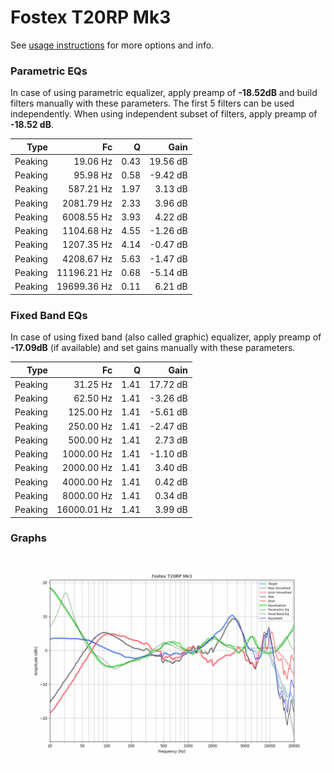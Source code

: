 # Fostex T20RP Mk3
See [usage instructions](https://github.com/jaakkopasanen/AutoEq#usage) for more options and info.

### Parametric EQs
In case of using parametric equalizer, apply preamp of **-18.52dB** and build filters manually
with these parameters. The first 5 filters can be used independently.
When using independent subset of filters, apply preamp of **-18.52 dB**.

| Type    | Fc          |    Q | Gain     |
|--------:|------------:|-----:|---------:|
| Peaking | 19.06 Hz    | 0.43 | 19.56 dB |
| Peaking | 95.98 Hz    | 0.58 | -9.42 dB |
| Peaking | 587.21 Hz   | 1.97 | 3.13 dB  |
| Peaking | 2081.79 Hz  | 2.33 | 3.96 dB  |
| Peaking | 6008.55 Hz  | 3.93 | 4.22 dB  |
| Peaking | 1104.68 Hz  | 4.55 | -1.26 dB |
| Peaking | 1207.35 Hz  | 4.14 | -0.47 dB |
| Peaking | 4208.67 Hz  | 5.63 | -1.47 dB |
| Peaking | 11196.21 Hz | 0.68 | -5.14 dB |
| Peaking | 19699.36 Hz | 0.11 | 6.21 dB  |

### Fixed Band EQs
In case of using fixed band (also called graphic) equalizer, apply preamp of **-17.09dB**
(if available) and set gains manually with these parameters.

| Type    | Fc          |    Q | Gain     |
|--------:|------------:|-----:|---------:|
| Peaking | 31.25 Hz    | 1.41 | 17.72 dB |
| Peaking | 62.50 Hz    | 1.41 | -3.26 dB |
| Peaking | 125.00 Hz   | 1.41 | -5.61 dB |
| Peaking | 250.00 Hz   | 1.41 | -2.47 dB |
| Peaking | 500.00 Hz   | 1.41 | 2.73 dB  |
| Peaking | 1000.00 Hz  | 1.41 | -1.10 dB |
| Peaking | 2000.00 Hz  | 1.41 | 3.40 dB  |
| Peaking | 4000.00 Hz  | 1.41 | 0.42 dB  |
| Peaking | 8000.00 Hz  | 1.41 | 0.34 dB  |
| Peaking | 16000.01 Hz | 1.41 | 3.99 dB  |

### Graphs
![](./Fostex%20T20RP%20Mk3.png)